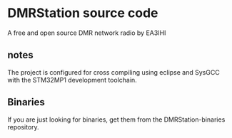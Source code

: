 # DMRStation source code

A free and open source DMR network radio by EA3IHI

## notes

The project is configured for cross compiling using eclipse and SysGCC with the STM32MP1 development toolchain.

## Binaries

If you are just looking for binaries, get them from the DMRStation-binaries repository.
